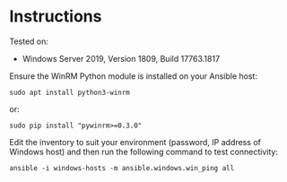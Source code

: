 # Instructions

Tested on:
- Windows Server 2019, Version 1809, Build 17763.1817

Ensure the WinRM Python module is installed on your Ansible host:

    sudo apt install python3-winrm

or:

    sudo pip install "pywinrm>=0.3.0"

Edit the inventory to suit your environment (password, IP address of Windows host) and then run the following command to test connectivity:

    ansible -i windows-hosts -m ansible.windows.win_ping all

